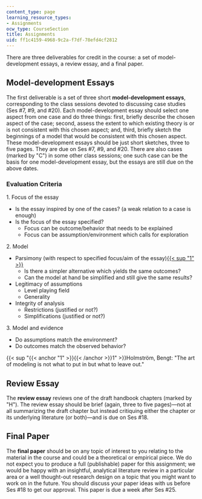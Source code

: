 ```yaml
---
content_type: page
learning_resource_types:
- Assignments
ocw_type: CourseSection
title: Assignments
uid: ff1c4159-4968-9c2a-f7df-78efd4cf2812
---
```


There are three deliverables for credit in the course: a set of model-development essays, a review essay, and a final paper.

Model-development Essays
------------------------

The first deliverable is a set of three short **model-development essays**, corresponding to the class sessions devoted to discussing case studies (Ses #7, #9, and #20). Each model-development essay should select one aspect from one case and do three things: first, briefly describe the chosen aspect of the case; second, assess the extent to which existing theory is or is not consistent with this chosen aspect; and, third, briefly sketch the beginnings of a model that would be consistent with this chosen aspect. These model-development essays should be just short sketches, three to five pages. They are due on Ses #7, #9, and #20. There are also cases (marked by "C") in some other class sessions; one such case can be the basis for one model-development essay, but the essays are still due on the above dates.

### Evaluation Criteria

1\. Focus of the essay

*   Is the essay inspired by one of the cases? (a weak relation to a case is enough)
*   Is the focus of the essay specified?
    *   Focus can be outcome/behavior that needs to be explained
    *   Focus can be assumption/environment which calls for exploration

2\. Model

*   Parsimony (with respect to specified focus/aim of the essay)[{{< sup "1" >}}](#1)
    *   Is there a simpler alternative which yields the same outcomes?
    *   Can the model at hand be simplified and still give the same results?
*   Legitimacy of assumptions
    *   Level playing field
    *   Generality
*   Integrity of analysis
    *   Restrictions (justified or not?)
    *   Simplifications (justified or not?)

3\. Model and evidence

*   Do assumptions match the environment?
*   Do outcomes match the observed behavior?

{{< sup "{{< anchor \"1\" >}}{{< /anchor >}}1" >}}Holmström, Bengt: "The art of modeling is not what to put in but what to leave out."

Review Essay
------------

The **review essay** reviews one of the draft handbook chapters (marked by "H"). The review essay should be brief (again, three to five pages)—not at all summarizing the draft chapter but instead critiquing either the chapter or its underlying literature (or both)—and is due on Ses #18.

Final Paper
-----------

The **final paper** should be on any topic of interest to you relating to the material in the course and could be a theoretical or empirical piece. We do not expect you to produce a full (publishable) paper for this assignment; we would be happy with an insightful, analytical literature review in a particular area or a well thought-out research design on a topic that you might want to work on in the future. You should discuss your paper ideas with us before Ses #18 to get our approval. This paper is due a week after Ses #25.